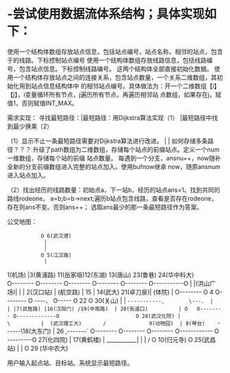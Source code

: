 # -尝试使用数据流体系结构；具体实现如下：
使用一个结构体数组存放站点信息，包括站点编号，站点名称，相邻的站点，包含于的线路。下标控制站点编号
使用一个结构体数组存放线路信息，包括线路编号，包含站点信息。下标控制线路编号。
这两个结构体全部直接初始化数据。
使用一个结构体存放站点之间的连接关系，包含站点数量，一个关系二维数组，其初始化用到站点信息结构体中
的相邻站点编号。具体做法为：开一个二维数组【i】【j】，i变量循环所有节点，j遍历所有节点，再遍历相邻站
点数组，如果存在j，赋值1，否则赋值INT_MAX。


需求实现：
寻找最短路径：|最短路径：用Dijkstra算法实现（1）
	       |最短路径中找到最少换乘（2）

（1）显示不止一条最短路径需要对Dijkstra算法进行改进。
         | | 如何存储多条路径？？？
	升级了path数组为二维数组，存储每个站点的前缀站点。定义一个num一维数组，存储每个站的前缀
站点数量。
	每遇到一个分支，ansnu++，now随补全新的分支前缀数组进入完整的站点加入。使用bufnow继承
now，随原ansnum进入站点加入。


（2）找出经历的线路数量：初始点a，下一站b，经历的站点ans=1。找到共同的路线rodeone。
		          a=b;b=b->next;遍历b站点包含线路，查看是否存在rodeone，
	 	          存在则ans不变。否则ans++；
		选取ans最少的那一条最短路径作为答案。

公交地图：

               O 6(武汉港)
                |
                |
               O 5(江汉路)
                |		
1(机场)     |3(黄浦路) 11(岳家咀)12(东湖) 13(唐山)  23(鲁巷)   24(华中科大)	
O-------- O-------- O-------- O-------- O-------- O-----------O
                |	|(洪山广场)|		|                 |
2(汉口站)  | (航空路)	| 15 	| 14(武大) 21(卓刀泉)|   (体院)     |
O-------- O 4          O-------- O   ----、       O----- O  22         O 30(关山)
                |	| ` -----------,        \---.  | 	                  |
                |7(武胜路) |16(汉阳门) /19(中南路)  | 20(街道口)          |
	O	O-------- O-------------O                         O 28(武汉化院)
                |                 \		     |  (武汉理工大)       /             
9(动物园)  | 8(琴台)	    `------\18(大东门)      | 26            ,-------`
O-------- O-------- O-------- O------------ O ---------O 27(化四院)
                |             17(黄鹤楼)	|    ___________|
                |		|  /
               O 10(归元寺)            O 25(武昌站)
			|
			|
		               O 29 (华中农大)

用户输入起点站、目标站。系统显示最短路径。


